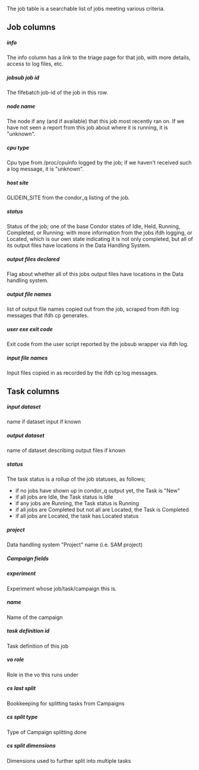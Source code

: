 The job table is a searchable list of jobs meeting various criteria.

## Job columns

##### info

The info column has a link to the triage page for that job, with more details,
access to log files, etc.

##### jobsub job id

The fifebatch job-id of the job in this row.

##### node name

The node if any (and if available) that this job most recently ran on. If we have not seen a report from this job about where it is running, it is "unknown".

##### cpu type

Cpu type from /proc/cpuinfo logged by the job; if we haven't received such a log message, it is "unknown".

##### host site

GLIDEIN_SITE from the condor_q listing of the job.

##### status

Status of the job; one of the base Condor states of Idle, Held, Running, Completed, or Running: with more information from the jobs ifdh logging, or Located, which is our own state indicating it is not only completed, but all of its output files have locations in the Data Handling System.

##### output files declared

Flag about whether all of this jobs output files have locations in the Data handling system.

##### output file names

list of output file names copied out from the job, scraped from ifdh log messages that ifdh cp generates.

##### user exe exit code

Exit code from the user script reported by the jobsub wrapper via ifdh log.

##### input file names

Input files copied in as recorded by the ifdh cp log messages.

## Task columns

##### input dataset

name if dataset input if known

##### output dataset

name of dataset describing output files if known

##### status

The task status is a rollup of the job statuses, as follows;

* if no jobs have shown up in condor_q output yet, the Task is "New"
* if all jobs are Idle, the Task status is Idle
* if any jobs are Running, the Task status is Running
* if all jobs are Completed but not all are Located, the Task is Completed
* if all jobs are Located, the task has Located status


##### project

Data handling system "Project" name (i.e. SAM project)

##### Campaign fields

##### experiment

Experiment whose job/task/campaign this is.

##### name

Name of the campaign

##### task definition id

Task definition of this job

##### vo role

Role in the vo this runs under

##### cs last split

Bookkeeping for splitting tasks from Campaigns

##### cs split type

Type of Campaign splitting done

##### cs split dimensions

Dimensions used to further split into multiple tasks